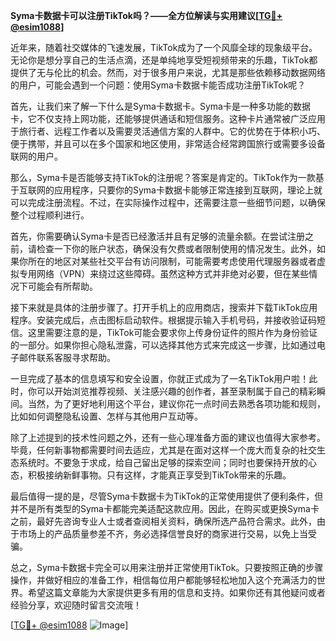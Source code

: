 **Syma卡数据卡可以注册TikTok吗？——全方位解读与实用建议[[TG💪+ @esim1088](https://t.me/s/esim1088)]**

近年来，随着社交媒体的飞速发展，TikTok成为了一个风靡全球的现象级平台。无论你是想分享自己的生活点滴，还是单纯地享受短视频带来的乐趣，TikTok都提供了无与伦比的机会。然而，对于很多用户来说，尤其是那些依赖移动数据网络的用户，可能会遇到一个问题：使用Syma卡数据卡能否成功注册TikTok呢？

首先，让我们来了解一下什么是Syma卡数据卡。Syma卡是一种多功能的数据卡，它不仅支持上网功能，还能够提供通话和短信服务。这种卡片通常被广泛应用于旅行者、远程工作者以及需要灵活通信方案的人群中。它的优势在于体积小巧、便于携带，并且可以在多个国家和地区使用，非常适合经常跨国旅行或需要多设备联网的用户。

那么，Syma卡是否能够支持TikTok的注册呢？答案是肯定的。TikTok作为一款基于互联网的应用程序，只要你的Syma卡数据卡能够正常连接到互联网，理论上就可以完成注册流程。不过，在实际操作过程中，还需要注意一些细节问题，以确保整个过程顺利进行。

首先，你需要确认Syma卡是否已经激活并且有足够的流量余额。在尝试注册之前，请检查一下你的账户状态，确保没有欠费或者限制使用的情况发生。此外，如果你所在的地区对某些社交平台有访问限制，可能需要考虑使用代理服务器或者虚拟专用网络（VPN）来绕过这些障碍。虽然这种方式并非绝对必要，但在某些情况下可能会有所帮助。

接下来就是具体的注册步骤了。打开手机上的应用商店，搜索并下载TikTok应用程序。安装完成后，点击图标启动软件。根据提示输入手机号码，并接收验证码短信。这里需要注意的是，TikTok可能会要求你上传身份证件的照片作为身份验证的一部分。如果你担心隐私泄露，可以选择其他方式来完成这一步骤，比如通过电子邮件联系客服寻求帮助。

一旦完成了基本的信息填写和安全设置，你就正式成为了一名TikTok用户啦！此时，你可以开始浏览推荐视频、关注感兴趣的创作者，甚至录制属于自己的精彩瞬间。当然，为了更好地利用这个平台，建议你花一点时间去熟悉各项功能和规则，比如如何调整隐私设置、怎样与其他用户互动等。

除了上述提到的技术性问题之外，还有一些心理准备方面的建议也值得大家参考。毕竟，任何新事物都需要时间去适应，尤其是在面对这样一个庞大而复杂的社交生态系统时。不要急于求成，给自己留出足够的探索空间；同时也要保持开放的心态，积极接纳新鲜事物。只有这样，才能真正享受到TikTok带来的乐趣。

最后值得一提的是，尽管Syma卡数据卡为TikTok的正常使用提供了便利条件，但并不是所有类型的Syma卡都能完美适配这款应用。因此，在购买或更换Syma卡之前，最好先咨询专业人士或者查阅相关资料，确保所选产品符合需求。此外，由于市场上的产品质量参差不齐，务必选择信誉良好的商家进行交易，以免上当受骗。

总之，Syma卡数据卡完全可以用来注册并正常使用TikTok。只要按照正确的步骤操作，并做好相应的准备工作，相信每位用户都能够轻松地加入这个充满活力的世界。希望这篇文章能为大家提供更多有用的信息和支持。如果你还有其他疑问或者经验分享，欢迎随时留言交流哦！

[[TG💪+ @esim1088](https://t.me/s/esim1088) ![Image](https://i.postimg.cc/4NQfJmqS/Snipaste-2025-05-13-00-14-12.png)]